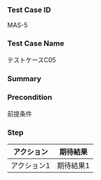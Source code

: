 ### Test Case ID
MAS-5

### Test Case Name
テストケースC05

### Summary


### Precondition
前提条件

### Step
|  アクション |  期待結果  |
| ---- | ---- |
|  アクション1  |  期待結果1  |
